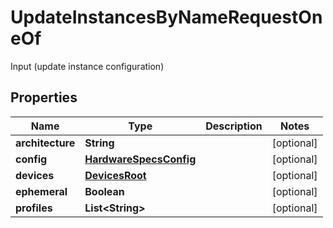 

# UpdateInstancesByNameRequestOneOf

Input (update instance configuration)

## Properties

| Name | Type | Description | Notes |
|------------ | ------------- | ------------- | -------------|
|**architecture** | **String** |  |  [optional] |
|**config** | [**HardwareSpecsConfig**](HardwareSpecsConfig.md) |  |  [optional] |
|**devices** | [**DevicesRoot**](DevicesRoot.md) |  |  [optional] |
|**ephemeral** | **Boolean** |  |  [optional] |
|**profiles** | **List&lt;String&gt;** |  |  [optional] |



